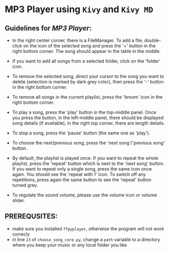 # MP3 Player using `Kivy` and `Kivy MD`

## Guidelines for *MP3 Player*:

- In the right center corner, there is a FileManager. To add a file, double-click on the icon of the selected song and press the '+' button in the right bottom corner. The song should appear in the table in the middle.
  
- If you want to add all songs from a selected folder, click on the 'folder' icon.
  
- To remove the selected song, direct your cursor to the song you want to delete (selection is marked by dark grey color), then press the '-' button in the right bottom corner.
  
- To remove all songs in the current playlist, press the 'broom' icon in the right bottom corner.
  
- To play a song, press the 'play' button in the top-middle panel. Once you press the button, in the left-middle panel, there should be displayed song details (if available), in the right top corner, there are length details.
  
- To stop a song, press the 'pause' button (the same one as 'play').
  
- To choose the next/previous song, press the 'next song'/'previous song' button.
  
- By default, the playlist is played once. If you want to repeat the whole playlist, press the 'repeat' button which is next to the 'next song' button. If you want to repeat only a single song, press the same icon once again. You should see the 'repeat with 1' icon. To switch off any repetitions, press again the same button to see the 'repeat' button turned grey.
  
- To regulate the sound volume, please use the volume icon or volume slider.

## PREREQUSITES:
- make sure you installed `ffpyplayer`, otherwise the program will not work correcly
- in line `23` of `choose_song_core.py`, change a `path` variable to a directory where you keep your music or any local folder you like
